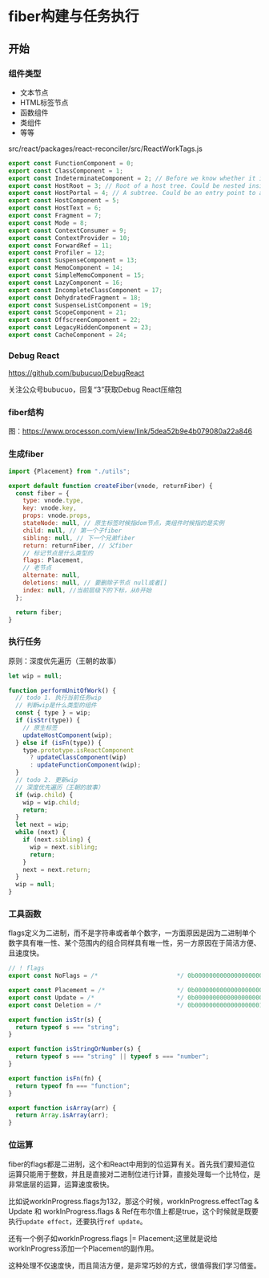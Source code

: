 # fiber构建与任务执行
## 开始

### 组件类型

- 文本节点
- HTML标签节点
- 函数组件
- 类组件
- 等等

src/react/packages/react-reconciler/src/ReactWorkTags.js

```js
export const FunctionComponent = 0;
export const ClassComponent = 1;
export const IndeterminateComponent = 2; // Before we know whether it is function or class
export const HostRoot = 3; // Root of a host tree. Could be nested inside another node.
export const HostPortal = 4; // A subtree. Could be an entry point to a different renderer.
export const HostComponent = 5;
export const HostText = 6;
export const Fragment = 7;
export const Mode = 8;
export const ContextConsumer = 9;
export const ContextProvider = 10;
export const ForwardRef = 11;
export const Profiler = 12;
export const SuspenseComponent = 13;
export const MemoComponent = 14;
export const SimpleMemoComponent = 15;
export const LazyComponent = 16;
export const IncompleteClassComponent = 17;
export const DehydratedFragment = 18;
export const SuspenseListComponent = 19;
export const ScopeComponent = 21;
export const OffscreenComponent = 22;
export const LegacyHiddenComponent = 23;
export const CacheComponent = 24;
```



### Debug React

https://github.com/bubucuo/DebugReact

关注公众号bubucuo，回复“3”获取Debug React压缩包



### fiber结构

图：https://www.processon.com/view/link/5dea52b9e4b079080a22a846



### 生成fiber

```js
import {Placement} from "./utils";

export default function createFiber(vnode, returnFiber) {
  const fiber = {
    type: vnode.type,
    key: vnode.key,
    props: vnode.props,
    stateNode: null, // 原生标签时候指dom节点，类组件时候指的是实例
    child: null, // 第一个子fiber
    sibling: null, // 下一个兄弟fiber
    return: returnFiber, // 父fiber
    // 标记节点是什么类型的
    flags: Placement,
    // 老节点
    alternate: null,
    deletions: null, // 要删除子节点 null或者[]
    index: null, //当前层级下的下标，从0开始
  };

  return fiber;
}
```



### 执行任务

原则：深度优先遍历（王朝的故事）

```js
let wip = null;

function performUnitOfWork() {
  // todo 1. 执行当前任务wip
  // 判断wip是什么类型的组件
  const { type } = wip;
  if (isStr(type)) {
    // 原生标签
    updateHostComponent(wip);
  } else if (isFn(type)) {
    type.prototype.isReactComponent
      ? updateClassComponent(wip)
      : updateFunctionComponent(wip);
  }
  // todo 2. 更新wip
  // 深度优先遍历（王朝的故事）
  if (wip.child) {
    wip = wip.child;
    return;
  }
  let next = wip;
  while (next) {
    if (next.sibling) {
      wip = next.sibling;
      return;
    }
    next = next.return;
  }
  wip = null;
}

```



### 工具函数

flags定义为二进制，而不是字符串或者单个数字，一方面原因是因为二进制单个数字具有唯一性、某个范围内的组合同样具有唯一性，另一方原因在于简洁方便、且速度快。

```js
// ! flags
export const NoFlags = /*                      */ 0b00000000000000000000;

export const Placement = /*                    */ 0b0000000000000000000010; // 2
export const Update = /*                       */ 0b0000000000000000000100; // 4
export const Deletion = /*                     */ 0b0000000000000000001000; // 8

export function isStr(s) {
  return typeof s === "string";
}

export function isStringOrNumber(s) {
  return typeof s === "string" || typeof s === "number";
}

export function isFn(fn) {
  return typeof fn === "function";
}

export function isArray(arr) {
  return Array.isArray(arr);
}
```



### 位运算

fiber的flags都是二进制，这个和React中用到的位运算有关。首先我们要知道位运算只能用于整数，并且是直接对二进制位进行计算，直接处理每一个比特位，是非常底层的运算，运算速度极快。

 比如说workInProgress.flags为132，那这个时候，workInProgress.effectTag & Update 和 workInProgress.flags & Ref在布尔值上都是true，这个时候就是既要执行`update effect`，还要执行`ref update`。

 还有一个例子如workInProgress.flags |= Placement;这里就是说给workInProgress添加一个Placement的副作用。

 这种处理不仅速度快，而且简洁方便，是非常巧妙的方式，很值得我们学习借鉴。

